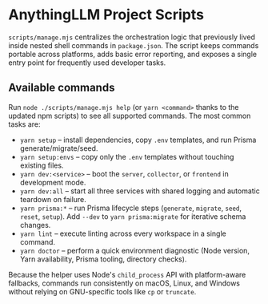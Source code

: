 # AnythingLLM Project Scripts

`scripts/manage.mjs` centralizes the orchestration logic that previously lived inside nested shell commands in `package.json`. The script keeps commands portable across platforms, adds basic error reporting, and exposes a single entry point for frequently used developer tasks.

## Available commands

Run `node ./scripts/manage.mjs help` (or `yarn <command>` thanks to the updated npm scripts) to see all supported commands. The most common tasks are:

- `yarn setup` – install dependencies, copy `.env` templates, and run Prisma generate/migrate/seed.
- `yarn setup:envs` – copy only the `.env` templates without touching existing files.
- `yarn dev:<service>` – boot the `server`, `collector`, or `frontend` in development mode.
- `yarn dev:all` – start all three services with shared logging and automatic teardown on failure.
- `yarn prisma:*` – run Prisma lifecycle steps (`generate`, `migrate`, `seed`, `reset`, `setup`). Add `--dev` to `yarn prisma:migrate` for iterative schema changes.
- `yarn lint` – execute linting across every workspace in a single command.
- `yarn doctor` – perform a quick environment diagnostic (Node version, Yarn availability, Prisma tooling, directory checks).

Because the helper uses Node's `child_process` API with platform-aware fallbacks, commands run consistently on macOS, Linux, and Windows without relying on GNU-specific tools like `cp` or `truncate`.
